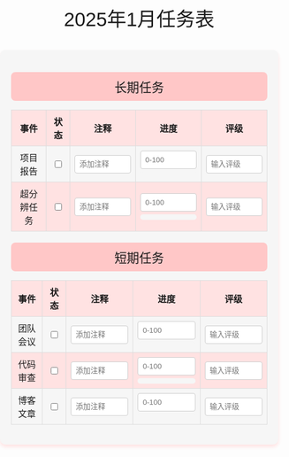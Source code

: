 # 2025年1月任务表

<style>
  body {
    background: url('https://cdn.pixabay.com/photo/2022/06/13/12/19/sea-7259914_1280.jpg');
    background-size: cover;
    background-repeat: no-repeat;
    background-attachment: fixed;
    font-family: 'xiaokai', sans-serif;
    margin: 0;
    padding: 0;
  }
  .container {
    background-color: #f6f6f6;
    border-radius: 10px;
    box-shadow: 0 4px 6px #ffe2e2;
    padding: 20px;
    margin: 20px auto;
    max-width: 800px;
  }
  h1, h2, h3, h4, h5, h6 {
    font-weight: normal !important;
  }
  h1::before, h1::after, h2::after, h3::after, h4::after, h5::after, h6::after {
    content: none !important;
  }
  p r {
    color: inherit !important;
  }
  h1 {
    font-weight:bold;
    text-align: center;
    font-size: 2.5em;
    /* background-color: rgba(233, 174, 184, 0.8); */
    padding: 10px;
    border-radius: 8px;
    font-family: 'xiaokai', sans-serif;
  }
  h2 {
    text-align: center;
    font-size: 2em;
    background-color: #ffc7c7;
    padding: 8px;
    border-radius: 8px;
    font-family: 'xiaokai', sans-serif;
  }
  .section-title {
    text-align: center;
    font-size: 1.6em;
    background-color: #ffc7c7;
    padding: 10px;
    border-radius: 8px;
    font-family: 'xiaokai', sans-serif;
    margin-top: 20px;
  }
  table {
    width: 100%;
    border-collapse: collapse;
  }
  th, td {
    border: 1px solid #ddd;
    padding: 8px;
    text-align: center;
  }
  th {
    background-color: #ffe2e2;
  }
  tr:nth-child(even) {
    background-color: #ffe2e2;
  }
  tr:hover {
    background-color: #ddd;
  }
  .comment-input, .progress-input, .rating-input {
    width: 100%;
    padding: 8px;
    box-sizing: border-box;
    border: 1px solid #ccc;
    border-radius: 4px;
    font-family: 'xiaokai', sans-serif;
    transition: border-color 0.3s, box-shadow 0.3s;
  }
  .comment-input:focus, .progress-input:focus, .rating-input:focus {
    border-color: #ffe2e2;
    box-shadow: 0 0 5px #ffe2e2;
    outline: none;
  }
  .tooltip {
    display: none;
    position: absolute;
    background-color: #fff;
    border: 1px solid #ccc;
    padding: 10px;
    border-radius: 4px;
    box-shadow: 0 0 10px #f6f6f6;
    z-index: 1000;
    max-width: 300px;
    font-family: 'xiaokai', sans-serif;
  }
  .progress-bar-container {
    width: 100%;
    background-color: #f6f6f6;
    border-radius: 10px;
    overflow: hidden;
    height: 10px;
    margin-top: 5px;
  }
  .progress-bar {
    height: 100%;
    background-color: #ffc7c7;
    width: 0;
    transition: width 0.3s;
    border-radius: 10px;
  }
</style>

<script>
  document.addEventListener("DOMContentLoaded", function() {
    const commentInputs = document.querySelectorAll(".comment-input");
    const progressInputs = document.querySelectorAll(".progress-input");
    const ratingInputs = document.querySelectorAll(".rating-input");
    const progressBars = document.querySelectorAll(".progress-bar");
    const checkboxes = document.querySelectorAll("input[type='checkbox']");
    const tooltip = document.createElement("div");
    tooltip.className = "tooltip";
    document.body.appendChild(tooltip);

    // 恢复勾选框的状态
    checkboxes.forEach((checkbox, index) => {
      const savedChecked = localStorage.getItem(`checkbox-${index}`);
      if (savedChecked === "true") {
        checkbox.checked = true;
      } else {
        checkbox.checked = false;
      }

      checkbox.addEventListener("change", () => {
        localStorage.setItem(`checkbox-${index}`, checkbox.checked);
      });
    });

    // 处理注释、进度、评级的本地存储
    function handleMouseOver(event, input) {
      if (input.value.length > input.size) {
        tooltip.textContent = input.value;
        tooltip.style.display = "block";
        tooltip.style.left = event.pageX + "px";
        tooltip.style.top = event.pageY + "px";
      }
    }

    function handleMouseOut() {
      tooltip.style.display = "none";
    }

    commentInputs.forEach((input, index) => {
      const savedValue = localStorage.getItem(`comment-${index}`);
      if (savedValue) {
        input.value = savedValue;
      }
      input.addEventListener("input", () => {
        localStorage.setItem(`comment-${index}`, input.value);
      });
      input.addEventListener("mouseover", (event) => handleMouseOver(event, input));
      input.addEventListener("mouseout", handleMouseOut);
    });

    progressInputs.forEach((input, index) => {
      const savedValue = localStorage.getItem(`progress-${index}`);
      if (savedValue) {
        input.value = savedValue;
        progressBars[index].style.width = savedValue + "%";
      }
      input.addEventListener("input", () => {
        const value = input.value;
        localStorage.setItem(`progress-${index}`, value);
        progressBars[index].style.width = value + "%";
      });
    });

    ratingInputs.forEach((input, index) => {
      const savedValue = localStorage.getItem(`rating-${index}`);
      if (savedValue) {
        input.value = savedValue;
      }
      input.addEventListener("input", () => {
        localStorage.setItem(`rating-${index}`, input.value);
      });
      input.addEventListener("mouseover", (event) => handleMouseOver(event, input));
      input.addEventListener("mouseout", handleMouseOut);
    });
  });
</script>

<div class="container">

  <div class="section-title">长期任务</div>

  <table>
    <thead>
      <tr>
        <th>事件</th>
        <th>状态</th>
        <th>注释</th>
        <th>进度</th>
        <th>评级</th>
      </tr>
    </thead>
    <tbody>
      <tr>
        <td>项目报告</td>
        <td><input type="checkbox"></td>
        <td><input type="text" class="comment-input" placeholder="添加注释" size="20"></td>
        <td><input type="number" class="progress-input" placeholder="0-100"><div class="progress-bar-container"><div class="progress-bar"></div></div></td>
        <td><input type="text" class="rating-input" placeholder="输入评级" size="20"></td>
      </tr>
      <tr>
        <td>超分辨任务</td>
        <td><input type="checkbox"></td>
        <td><input type="text" class="comment-input" placeholder="添加注释" size="20"></td>
        <td><input type="number" class="progress-input" placeholder="0-100"><div class="progress-bar-container"><div class="progress-bar"></div></div></td>
        <td><input type="text" class="rating-input" placeholder="输入评级" size="20"></td>
      </tr>
    </tbody>
  </table>

  <div class="section-title">短期任务</div>

  <table>
    <thead>
      <tr>
        <th>事件</th>
        <th>状态</th>
        <th>注释</th>
        <th>进度</th>
        <th>评级</th>
      </tr>
    </thead>
    <tbody>
      <tr>
        <td>团队会议</td>
        <td><input type="checkbox"></td>
        <td><input type="text" class="comment-input" placeholder="添加注释" size="20"></td>
        <td><input type="number" class="progress-input" placeholder="0-100"><div class="progress-bar-container"><div class="progress-bar"></div></div></td>
        <td><input type="text" class="rating-input" placeholder="输入评级" size="20"></td>
      </tr>
      <tr>
        <td>代码审查</td>
        <td><input type="checkbox"></td>
        <td><input type="text" class="comment-input" placeholder="添加注释" size="20"></td>
        <td><input type="number" class="progress-input" placeholder="0-100"><div class="progress-bar-container"><div class="progress-bar"></div></div></td>
        <td><input type="text" class="rating-input" placeholder="输入评级" size="20"></td>
      </tr>
      <tr>
        <td>博客文章</td>
        <td><input type="checkbox"></td>
        <td><input type="text" class="comment-input" placeholder="添加注释" size="20"></td>
        <td><input type="number" class="progress-input" placeholder="0-100"><div class="progress-bar-container"><div class="progress-bar"></div></div></td>
        <td><input type="text" class="rating-input" placeholder="输入评级" size="20"></td>
      </tr>
    </tbody>
  </table>
</div>


